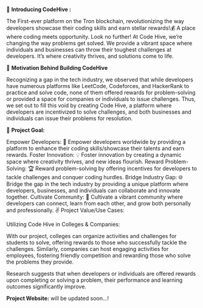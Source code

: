 :star2: **Introducing CodeHive :**

The First-ever platform on the Tron blockchain, revolutionizing the way developers showcase their coding skills and earn stellar rewards!:moneybag: A place where coding meets opportunity. Look no further! At Code Hive, we’re changing the way problems get solved. We provide a vibrant space where individuals and businesses can throw their toughest challenges at developers. It’s where creativity thrives, and solutions come to life.

:bow_and_arrow: **Motivation Behind Building CodeHive**

Recognizing a gap in the tech industry, we observed that while developers have numerous platforms like LeetCode, Codeforces, and HackerRank to practice and solve code, none of them offered rewards for problem-solving or provided a space for companies or individuals to issue challenges. Thus, we set out to fill this void by creating Code Hive, a platform where developers are incentivized to solve challenges, and both businesses and individuals can issue their problems for resolution.

:dart: **Project Goal:**

Empower Developers: :rocket: Empower developers worldwide by providing a platform to enhance their coding skills/showcase their talents and earn rewards.
Foster Innovation: :bulb: Foster innovation by creating a dynamic space where creativity thrives, and new ideas flourish.
Reward Problem-Solving: :trophy: Reward problem-solving by offering incentives for developers to tackle challenges and conquer coding hurdles.
Bridge Industry Gap: :globe_with_meridians: Bridge the gap in the tech industry by providing a unique platform where developers, businesses, and individuals can collaborate and innovate together.
Cultivate Community: :handshake: Cultivate a vibrant community where developers can connect, learn from each other, and grow both personally and professionally.
:v: Project Value/Use Cases:

Utilizing Code Hive in Colleges & Companies:

With our project, colleges can organize activities and challenges for students to solve, offering rewards to those who successfully tackle the challenges. Similarly, companies can host engaging activities for employees, fostering friendly competition and rewarding those who solve the problems they provide.

Research suggests that when developers or individuals are offered rewards upon completing or solving a problem, their performance and learning outcomes significantly improve.

**Project Website:** will be updated soon…!
